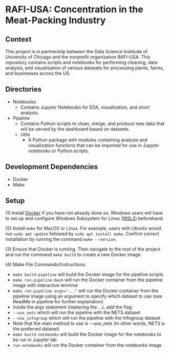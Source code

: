 # RAFI-USA: Concentration in the Meat-Packing Industry

## Context

This project is in partnership between the Data Science Institude of University of Chicago and the nonprofit organization RAFI-USA. This repository contains scripts and notebooks for performing cleaning, data analysis, and visualization of various datasets for processing plants,  farms, and businesses across the US. 

## Directories

- Notebooks
    - Contains Jupyter Notebooks for EDA, visualization, and short analysis.
- Pipeline
    - Contains Python scripts to clean, merge, and produce new data that will be served by the dashboard based on datasets.
    - Utils
        - A Python package with modules containing analysis and visualization functions that can be imported for use in Jupyter notebooks or Python scripts. 

## Development Dependencies

- Docker
- Make

## Setup

(1) Install [Docker](https://docker-curriculum.com/) if you have not already done so. Windows users
will have to set up and configure Windows Subsystem for Linux ([WSL2](https://docs.microsoft.com/en-us/windows/wsl/install))
beforehand.

(2) Install `make` for MacOS or Linux.  For example, users with Ubuntu would run `sudo apt update` followed by `sudo apt install make`. Confirm correct installation by running the command `make --version`.

(3) Ensure that Docker is running. Then navigate to the root of the project and run the command `make build` to create a new Docker image.

(4) Make File Commands/Instructions:
- ```make build-pipeline``` will build the Docker image for the pipeline scripts
- ```make run-pipeline-bash``` will run the Docker container from the pipeline image with interactive terminal
- ```make run-pipeline args="..."``` will run the Docker container from the pipeline image using an argument to specify which dataset to use (see ReadMe in pipeline for further explanation)
- Inside the args statement (replacing the ...), add the flag:
 - ```--use_nets``` which will run the pipeline with the NETS dataset
 - ```--use_infogroup``` which will run the pipeline with the Infogroup dataset
  - Note that the main method to use is --use_nets (In other words, NETS is the preferred dataset)
- ```make build-notebooks``` will build the Docker image for the notebooks to be run in Jupyter lab
- ```run-notebooks``` will run the Docker container from the notebooks image